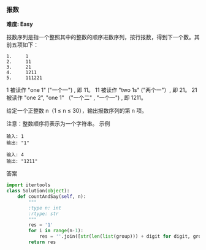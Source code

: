 ### 报数
**难度: Easy**

报数序列是指一个整照其中的整数的顺序进数序列，按行报数，得到下一个数。其前五项如下：

```
1.     1
2.     11
3.     21
4.     1211
5.     111221
```
1 被读作  "one 1"  ("一个一") , 即 11。
11 被读作 "two 1s" ("两个一"）, 即 21。
21 被读作 "one 2",  "one 1" （"一个二" ,  "一个一") , 即 1211。

给定一个正整数 n（1 ≤ n ≤ 30），输出报数序列的第 n 项。

注意：整数顺序将表示为一个字符串。
示例
```
输入: 1
输出: "1"
```
```
输入: 4
输出: "1211"
```

答案
```python
import itertools
class Solution(object):
    def countAndSay(self, n):
        """
        :type n: int
        :rtype: str
        """
        res = '1'
        for i in range(n-1):
            res = ''.join([str(len(list(group))) + digit for digit, group in itertools.groupby(res)])
        return res
        
```

